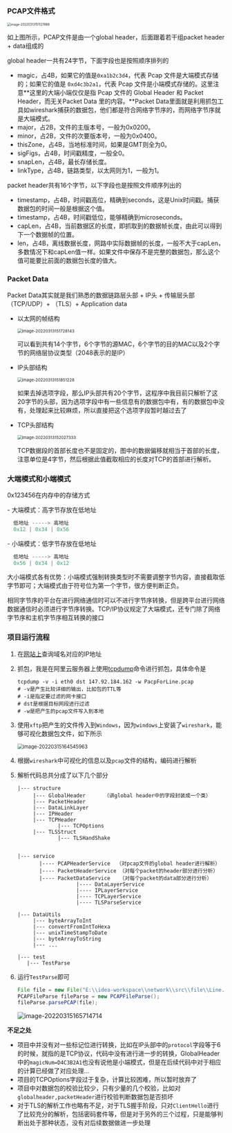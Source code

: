 ### PCAP文件格式

<img src="image/image-20220313151127868.png" alt="image-20220313151127868" style="zoom:50%;" />

如上图所示，PCAP文件是由一个global header，后面跟着若干组packet header + data组成的

global header一共有24字节，下面字段也是按照顺序排列的

- magic，占4B，如果它的值是`0xa1b2c3d4`，代表 Pcap 文件是大端模式存储的；如果它的值是 `0xd4c3b2a1`，代表 Pcap 文件是小端模式存储的。这里注意**这里的大端小端仅仅是指 Pcap 文件的 Global Header 和 Packet Header，而无关Packet Data 里的内容。**Packet Data里面就是利用抓包工具如wireshark捕获的数据包，他们都是符合网络字节序的，而网络字节序就是大端模式。
- major，占2B，文件的主版本号，一般为0x0200。
- minor，占2B，文件的次要版本号，一般为0x0400。
- thisZone，占4B，当地标准时间，如果是GMT则全为0。
- sigFigs，占4B，时间戳精度，一般全0。
- snapLen，占4B，最长存储长度。
- linkType，占4B，链路类型，以太网则为1，一般为1。



packet header共有16个字节，以下字段也是按照文件顺序列出的

- timestamp，占4B，时间戳高位，精确到seconds，这是Unix时间戳。捕获数据包的时间一般是根据这个值。
- timestamp，占4B，时间戳低位，能够精确到microseconds。
- capLen，占4B，当前数据区的长度，即抓取到的数据帧长度，由此可以得到下一个数据帧的位置。
- len，占4B，离线数据长度，网路中实际数据帧的长度，一般不大于capLen，多数情况下和capLen值一样。如果文件中保存不是完整的数据包，那么这个值可能要比前面的数据包长度的值大。



### Packet Data

Packet Data其实就是我们熟悉的数据链路层头部 + IP头 + 传输层头部（TCP/UDP）+ （TLS）+ Application data

- 以太网的帧结构

  <img src="image/image-20220313151728143.png" alt="image-20220313151728143" style="zoom:67%;" />

  可以看到共有14个字节，6个字节的源MAC，6个字节的目的MAC以及2个字节的网络层协议类型（2048表示的是IP）

- IP头部结构

  <img src="image/image-20220313151851228.png" alt="image-20220313151851228" style="zoom:67%;" />

  如果去掉选项字段，那么IP头部共有20个字节，这程序中我目前只解析了这20字节的头部，因为选项字段中有一些信息有的数据包中有，有的数据包中没有，处理起来比较麻烦，所以直接把这个选项字段暂时越过去了

- TCP头部结构

  <img src="image/image-20220313152027333.png" alt="image-20220313152027333" style="zoom:67%;" />

  TCP数据段的首部长度也不是固定的，图中的数据偏移就相当于首部的长度，注意单位是4字节，然后根据此值截取相应的长度对TCP的首部进行解析。





### 大端模式和小端模式

0x123456在内存中的存储方式

\- 大端模式：高字节存放在低地址

```cpp
  低地址 -----> 高地址
  0x12 | 0x34 | 0x56 
```

\- 小端模式：低字节存放在低地址

```cpp
  低地址 -----> 高地址
  0x56 | 0x34 | 0x12 
```

大小端模式各有优势：小端模式强制转换类型时不需要调整字节内容，直接截取低字节即可；大端模式由于符号位为第一个字节，很方便判断正负。



相同字节序的平台在进行网络通信时可以不进行字节序转换，但是跨平台进行网络数据通信时必须进行字节序转换。TCP/IP协议规定了大端模式，还专门除了网络字节序和主机字节序相互转换的接口







### 项目运行流程

1. 在[网站上](https://ip.tool.chinaz.com/linecorp.com/zh-hans/)查询域名对应的IP地址

2. 抓包，我是在阿里云服务器上使用[tcpdump]()命令进行抓包，具体命令是

   ```shell
   tcpdump -v -i eth0 dst 147.92.184.162 -w PacpForLine.pcap
   # -v是产生比较详细的输出，比如包的TTL等
   # -i是指定要过滤的网卡接口
   # dst是根据目标网段进行过滤
   # -w是把产生的pcap文件写入到本地
   ```

3. 使用`xftp`把产生的文件传入到`Windows`，因为`windows`上安装了`wireshark`，能够可视化数据包文件，如下所示

   <img src="image/image-20220315164545963.png" alt="image-20220315164545963" style="zoom:80%;" />

4. 根据`wireshark`中可视化的信息以及`pcap`文件的结构，编码进行解析

5. 解析代码总共分成了以下几个部分

   ```
   |--- structure
   		|--- GlobalHeader      （讲global header中的字段封装成一个类）
   		|--- PacketHeader
   		|--- DataLinkLayer
   		|--- IPHeader
   		|--- TCPHeader
   				|--- TCPOptions
   		|--- TLSStruct
   				|--- TLSHandShake
           
   
   |--- service
          |---- PCAPHeaderService  （对pcap文件的global header进行解析）
          |---- PacketHeaderService （对每个packet的header部分进行分析）
          |---- PacketDataService   （对每个packet的data部分进行分析）
                      |---- DataLayerService
                      |---- IPLayerService
                      |---- TCPLayerService
                      |---- TLSParseService
   
   |--- DataUtils
   		|--- byteArrayToInt
   		|--- convertFromIntToHexa
   		|--- unixTimeStampToDate
   		|--- byteArrayToString
   		|--- ...
   
   |--- test
   	  |--- TestParse
   ```

6. 运行`TestParse`即可

   ```java
   File file = new File("E:\\idea-workspace\\network\\src\\file\\Line.pcap");
   PCAPFileParse fileParse = new PCAPFileParse();
   fileParse.parsePCAP(file);
   ```

   ![image-20220315165714714](image/image-20220315165714714.png)



**不足之处**

- 项目中并没有对一些标记位进行转换，比如在IP头部中的`protocol`字段等于6的时候，就指的是TCP协议，代码中没有进行进一步的转换，GlobalHeader中的`magicNum=D4C3B2A1`也没有说他是小端模式，但是在后续代码中对于相应的计算已经做了对应处理...
- 项目的TCPOptions字段过于复杂，计算比较困难，所以暂时放弃了
- 项目中对数据包的校验比较少，只有少量的几个校验，比如对`globalheader,packetHeader`进行校验判断数据包是否损坏
- 对于TLS的解析工作也略有不足，对于TLS握手阶段，只对`ClientHello`进行了比较充分的解析，包括密码套件等，但是对于另外的三个过程，只是能够判断出处于那种状态，没有对后续数据做进一步处理

